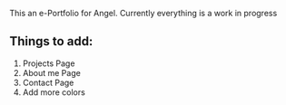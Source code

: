 This an e-Portfolio for Angel.
Currently everything is a work in progress

## Things to add:
1. Projects Page
2. About me Page
3. Contact Page
4. Add more colors
